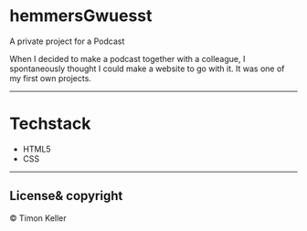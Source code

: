 # hemmersGwuesst

A private project for a Podcast

When I decided to make a podcast together with a colleague, I spontaneously thought I could make a website to go with it. It was one of my first own projects.

---

# Techstack

- HTML5
- CSS

---

## License& copyright

© Timon Keller
